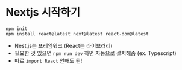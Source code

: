 # Nextjs 시작하기
```
npm init
npm install react@latest next@latest react-dom@latest
```
- Nest.js는 프레임워크 (React는 라이브러리)
- 필요한 것 있으면 `npm run dev` 하면 자동으로 설치해줌 (ex. Typescript)
- 따로 `import React` 안해도 됨!